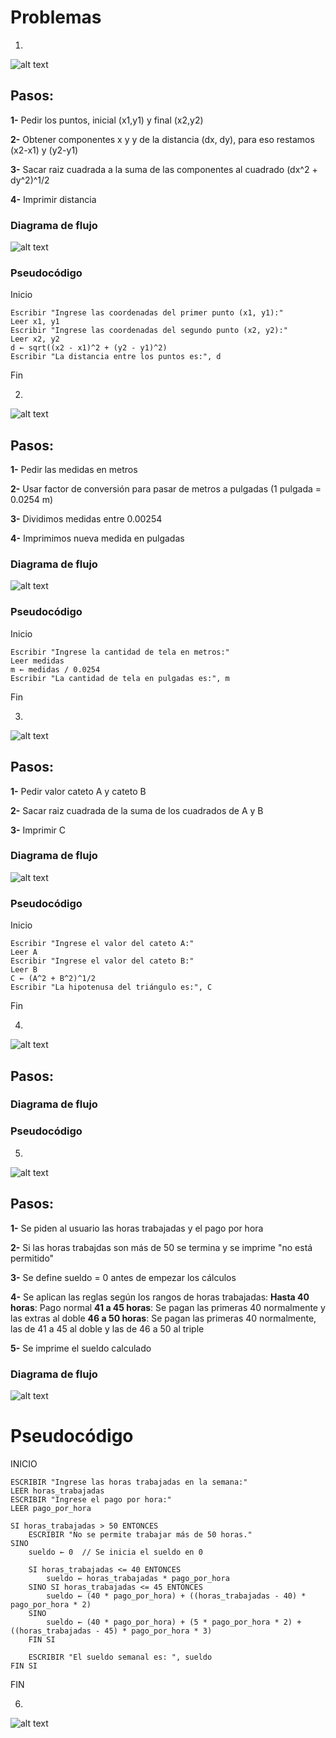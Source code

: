 # Problemas
1. 

![alt text](image.png)

## Pasos:
 **1-** Pedir los puntos, inicial (x1,y1) y final (x2,y2)

 **2-** Obtener componentes x y y de la distancia (dx, dy), para eso restamos (x2-x1) y (y2-y1)

 **3-** Sacar raiz cuadrada a la suma de  las componentes al cuadrado (dx^2 + dy^2)^1/2

 **4-** Imprimir distancia



### Diagrama de flujo

![alt text](image-1.png)

### Pseudocódigo

Inicio

    Escribir "Ingrese las coordenadas del primer punto (x1, y1):"
    Leer x1, y1
    Escribir "Ingrese las coordenadas del segundo punto (x2, y2):"
    Leer x2, y2
    d ← sqrt((x2 - x1)^2 + (y2 - y1)^2)
    Escribir "La distancia entre los puntos es:", d

Fin

2. 

![alt text](image-2.png)

## Pasos:

**1-** Pedir las medidas en metros 

**2-** Usar factor de conversión para pasar de metros a pulgadas (1 pulgada = 0.0254 m)

**3-** Dividimos medidas entre 0.00254

**4-** Imprimimos nueva medida en pulgadas

### Diagrama de flujo

![alt text](image-3.png)

### Pseudocódigo

Inicio

    Escribir "Ingrese la cantidad de tela en metros:"
    Leer medidas
    m ← medidas / 0.0254
    Escribir "La cantidad de tela en pulgadas es:", m

Fin

3. 
![alt text](image-4.png)

## Pasos:

**1-** Pedir valor cateto A y cateto B

**2-** Sacar raiz cuadrada de la suma de los cuadrados de A y B

**3-** Imprimir C



### Diagrama de flujo

![alt text](image-5.png)

### Pseudocódigo

Inicio

    Escribir "Ingrese el valor del cateto A:"
    Leer A
    Escribir "Ingrese el valor del cateto B:"
    Leer B
    C ← (A^2 + B^2)^1/2
    Escribir "La hipotenusa del triángulo es:", C

Fin

4. 
![alt text](image-6.png)

## Pasos:




### Diagrama de flujo



### Pseudocódigo


5. 
![alt text](image-8.png)


## Pasos:

**1-** Se piden al usuario las horas trabajadas y el pago por hora

**2-** Si las horas trabajdas son más de 50 se termina y se imprime "no está permitido"

**3-** Se define sueldo = 0 antes de empezar los cálculos

**4-** Se aplican las reglas según los rangos de horas trabajadas:
**Hasta 40 horas**: Pago normal
**41 a 45 horas**: Se pagan las primeras 40 normalmente y las extras al doble
**46 a 50 horas**: Se pagan las primeras 40 normalmente, las de 41 a 45 al doble y las de 46 a 50 al triple

**5-** Se imprime el sueldo calculado




### Diagrama de flujo

![alt text](image-7.png)


# Pseudocódigo

INICIO

    ESCRIBIR "Ingrese las horas trabajadas en la semana:"
    LEER horas_trabajadas
    ESCRIBIR "Ingrese el pago por hora:"
    LEER pago_por_hora

    SI horas_trabajadas > 50 ENTONCES
        ESCRIBIR "No se permite trabajar más de 50 horas."
    SINO
        sueldo ← 0  // Se inicia el sueldo en 0
        
        SI horas_trabajadas <= 40 ENTONCES
            sueldo ← horas_trabajadas * pago_por_hora
        SINO SI horas_trabajadas <= 45 ENTONCES
            sueldo ← (40 * pago_por_hora) + ((horas_trabajadas - 40) * pago_por_hora * 2)
        SINO 
            sueldo ← (40 * pago_por_hora) + (5 * pago_por_hora * 2) + ((horas_trabajadas - 45) * pago_por_hora * 3)
        FIN SI

        ESCRIBIR "El sueldo semanal es: ", sueldo
    FIN SI

FIN


6. 
![alt text](image-9.png)

